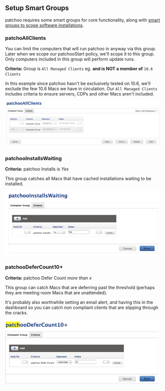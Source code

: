 Setup Smart Groups
------------------
patchoo requires some smart groups for core functionality, along with [smart groups to scope software installations](scoping_software_deployment_smart_groups.md).

### patchoAllClients

You can limit the computers that will run patchoo in anyway via this group. Later when we scope our patchooStart policy, we'll scope it to this group. Only computers included in this group will perform update runs.

**Criteria:** Group is `All Managed Clients`
eg. **and is NOT a member of** `10.6 Clients`

In this example since patchoo hasn't be exclusively tested on 10.6, we'll exclude the few 10.6 Macs we have in circulation. Our `All Managed Clients` includes criteria to ensure servers, CDPs and other Macs aren't included.

![patchoo all clients](images/patchoo_allclients_group.png)

### patchooInstallsWaiting

**Criteria:** patchoo Installs is *Yes*

This group catches all Macs that have cached installations waiting to be installed.


![patchoo Installs Group](images/patchoo_installs_group.png)

### patchooDeferCount10+

**Criteria:** patchoo Defer Count *more than x*

This group can catch Macs that are deferring past the threshold (perhaps they are meeting room Macs that are unattended).

It's probably also worthwhile setting an email alert, and having this in the dashboard so you can catch non compliant clients that are slipping through the cracks.

![patchoo Defer Group](images/patchoo_defer_count_group.png)

